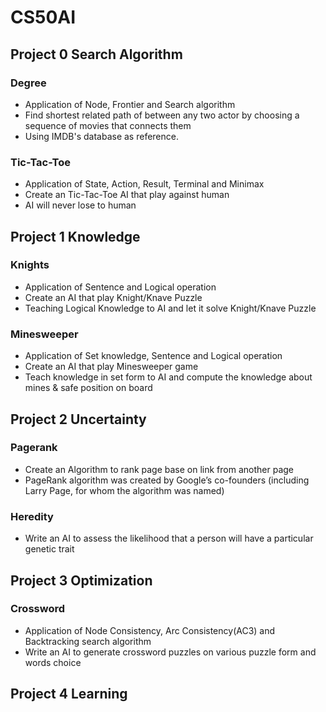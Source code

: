 # CS50AI

## Project 0 Search Algorithm

### Degree
- Application of Node, Frontier and Search algorithm
- Find shortest related path of between any two actor by choosing a sequence of movies that connects them
- Using IMDB's database as reference.

### Tic-Tac-Toe
- Application of State, Action, Result, Terminal and Minimax
- Create an Tic-Tac-Toe AI that play against human
- AI will never lose to human

## Project 1 Knowledge

### Knights
- Application of Sentence and Logical operation
- Create an AI that play Knight/Knave Puzzle 
- Teaching Logical Knowledge to AI and let it solve Knight/Knave Puzzle

### Minesweeper
- Application of Set knowledge, Sentence and Logical operation
- Create an AI that play Minesweeper game
- Teach knowledge in set form to AI and compute the knowledge about mines & safe position on board

## Project 2 Uncertainty

### Pagerank
- Create an Algorithm to rank page base on link from another page
- PageRank algorithm was created by Google’s co-founders (including Larry Page, for whom the algorithm was named)

### Heredity
- Write an AI to assess the likelihood that a person will have a particular genetic trait


## Project 3 Optimization

### Crossword
- Application of Node Consistency, Arc Consistency(AC3) and Backtracking search algorithm
- Write an AI to generate crossword puzzles on various puzzle form and words choice

## Project 4 Learning
